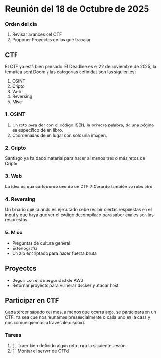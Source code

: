 # Reunión del 18 de Octubre de 2025

### Orden del día
1. Revisar avances del CTF
2. Proponer Proyectos en los qué trabajar 

## CTF
El CTF ya está bien pensado. El Deadline es el 22 de noviembre de 2025, la temática será Doom y las categorías definidas son las siguientes;
1. OSINT
2. Cripto
3. Web
4. Reversing
5. Misc

### 1. OSINT
1. Un reto para dar con el código ISBN, la primera palabra, de una página en específico de un libro.
2. Coordenadas de un lugar con solo una imagen.

### 2. Cripto
Santiago ya ha dado material para hacer al menos tres o más retos de Cripto

### 3. Web
La idea es que carlos cree uno de un CTF 7 Gerardo también se robe otro

### 4. Reversing
Un binario que cuando es ejecutado debe recibir ciertas respuestas en el input y que haya que ver el código decompilado para saber cuales son las respuestas.

### 5. Misc
- Preguntas de cultura general
- Estenografía
- Un zip encriptado para hacer fuerza bruta


## Proyectos
- Seguir con el de seguridad de AWS
- Retornar proyecto para vulnerar docker y atacar host

## Participar en CTF
Cada tercer sábado del mes, a menos que ocurra algo, se participará en un CTF. Ya sea que nos reunamos presencialmente o cada uno en la casa y nos comuniquemos a través de discord.



### Tareas
1. [ ] Traer bien definido algún reto para la siguiente sesión
2. [ ] Montar el server de CTFd

